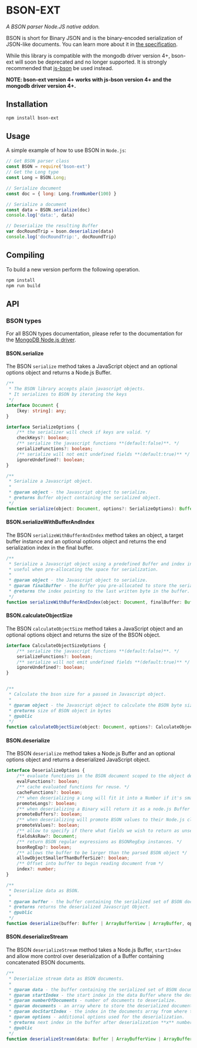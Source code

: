 # BSON-EXT

_A BSON parser Node.JS native addon._

BSON is short for Bin­ary JSON and is the bin­ary-en­coded seri­al­iz­a­tion of JSON-like doc­u­ments. You can learn more about it in [the specification](http://bsonspec.org).

While this library is compatible with the mongodb driver version 4+, bson-ext will soon be deprecated and no longer supported.  It is strongly recommended
that [js-bson](https://github.com/mongodb/js-bson) be used instead.

**NOTE: bson-ext version 4+ works with js-bson version 4+ and the mongodb driver version 4+.**

## Installation

```sh
npm install bson-ext
```

## Usage

A simple example of how to use BSON in `Node.js`:

```js
// Get BSON parser class
const BSON = require('bson-ext')
// Get the Long type
const Long = BSON.Long;

// Serialize document
const doc = { long: Long.fromNumber(100) }

// Serialize a document
const data = BSON.serialize(doc)
console.log('data:', data)

// Deserialize the resulting Buffer
var docRoundTrip = bson.deserialize(data)
console.log('docRoundTrip:', docRoundTrip)
```

## Compiling

To build a new version perform the following operation.

```sh
npm install
npm run build
```

## API

### BSON types

For all BSON types documentation, please refer to the documentation for the [MongoDB Node.js driver](http://mongodb.github.io/node-mongodb-native/4.0).

#### BSON.serialize

The BSON `serialize` method takes a JavaScript object and an optional options object and returns a Node.js Buffer.

```typescript
/**
 * The BSON library accepts plain javascript objects.
 * It serializes to BSON by iterating the keys
 */
interface Document {
    [key: string]: any;
}

interface SerializeOptions {
    /** the serializer will check if keys are valid. */
    checkKeys?: boolean;
    /** serialize the javascript functions **(default:false)**. */
    serializeFunctions?: boolean;
    /** serialize will not emit undefined fields **(default:true)** */
    ignoreUndefined?: boolean;
}

/**
 * Serialize a Javascript object.
 *
 * @param object - the Javascript object to serialize.
 * @returns Buffer object containing the serialized object.
 */
function serialize(object: Document, options?: SerializeOptions): Buffer;
```

#### BSON.serializeWithBufferAndIndex

The BSON `serializeWithBufferAndIndex` method takes an object, a target buffer instance and an optional options object and returns the end serialization index in the final buffer.

```typescript
/**
 * Serialize a Javascript object using a predefined Buffer and index into the buffer,
 * useful when pre-allocating the space for serialization.
 *
 * @param object - the Javascript object to serialize.
 * @param finalBuffer - the Buffer you pre-allocated to store the serialized BSON object.
 * @returns the index pointing to the last written byte in the buffer.
 */
function serializeWithBufferAndIndex(object: Document, finalBuffer: Buffer, options?: SerializeOptions): number;
```

#### BSON.calculateObjectSize

The BSON `calculateObjectSize` method takes a JavaScript object and an optional options object and returns the size of the BSON object.

```typescript
interface CalculateObjectSizeOptions {
    /** serialize the javascript functions **(default:false)**. */
    serializeFunctions?: boolean;
    /** serialize will not emit undefined fields **(default:true)** */
    ignoreUndefined?: boolean;
}


/**
 * Calculate the bson size for a passed in Javascript object.
 *
 * @param object - the Javascript object to calculate the BSON byte size for
 * @returns size of BSON object in bytes
 * @public
 */
function calculateObjectSize(object: Document, options?: CalculateObjectSizeOptions): number;
```

#### BSON.deserialize

The BSON `deserialize` method takes a Node.js Buffer and an optional options object and returns a deserialized JavaScript object.

```typescript
interface DeserializeOptions {
    /** evaluate functions in the BSON document scoped to the object deserialized. */
    evalFunctions?: boolean;
    /** cache evaluated functions for reuse. */
    cacheFunctions?: boolean;
    /** when deserializing a Long will fit it into a Number if it's smaller than 53 bits */
    promoteLongs?: boolean;
    /** when deserializing a Binary will return it as a node.js Buffer instance. */
    promoteBuffers?: boolean;
    /** when deserializing will promote BSON values to their Node.js closest equivalent types. */
    promoteValues?: boolean;
    /** allow to specify if there what fields we wish to return as unserialized raw buffer. */
    fieldsAsRaw?: Document;
    /** return BSON regular expressions as BSONRegExp instances. */
    bsonRegExp?: boolean;
    /** allows the buffer to be larger than the parsed BSON object */
    allowObjectSmallerThanBufferSize?: boolean;
    /** Offset into buffer to begin reading document from */
    index?: number;
}

/**
 * Deserialize data as BSON.
 *
 * @param buffer - the buffer containing the serialized set of BSON documents.
 * @returns returns the deserialized Javascript Object.
 * @public
 */
function deserialize(buffer: Buffer | ArrayBufferView | ArrayBuffer, options?: DeserializeOptions): Document;
```

#### BSON.deserializeStream

The BSON `deserializeStream` method takes a Node.js Buffer, `startIndex` and allow more control over deserialization of a Buffer containing concatenated BSON documents.

```typescript
/**
 * Deserialize stream data as BSON documents.
 *
 * @param data - the buffer containing the serialized set of BSON documents.
 * @param startIndex - the start index in the data Buffer where the deserialization is to start.
 * @param numberOfDocuments - number of documents to deserialize.
 * @param documents - an array where to store the deserialized documents.
 * @param docStartIndex - the index in the documents array from where to start inserting documents.
 * @param options - additional options used for the deserialization.
 * @returns next index in the buffer after deserialization **x** numbers of documents.
 * @public
 */
function deserializeStream(data: Buffer | ArrayBufferView | ArrayBuffer, startIndex: number, numberOfDocuments: number, documents: Document[], docStartIndex: number, options: DeserializeOptions): number;
```

